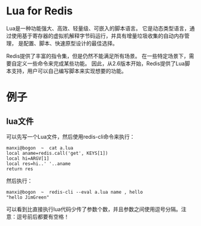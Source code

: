 # Lua for Redis

Lua是一种功能强大、高效、轻量级、可嵌入的脚本语言。
它是动态类型语言，通过使用基于寄存器的虚拟机解释字节码运行，并具有增量垃圾收集的自动内存管理，
是配置、脚本、快速原型设计的最佳选择。

Redis提供了丰富的指令集，但是仍然不能满足所有场景。
在一些特定场景下，需要自定义一些命令来完成某些功能。
因此，从2.6版本开始，Redis提供了Lua脚本支持，用户可以自己编写脚本来实现想要的功能。

# 例子

## lua文件
可以先写一个Lua文件，然后使用redis-cli命令来执行：
```
manxi@bogon  ~  cat a.lua
local aname=redis.call('get', KEYS[1])
local hi=ARGV[1]
local res=hi..' '..aname
return res
```
然后执行：
```
manxi@bogon  ~  redis-cli --eval a.lua name , hello
"hello JimGreen"
```
可以看到比直接执行lua代码少传了参数个数，并且参数之间使用逗号分隔。注意：逗号前后都要有空格！